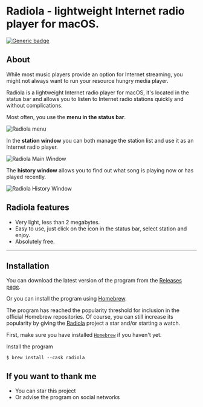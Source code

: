 # Radiola - lightweight Internet radio player for macOS.

[![Generic badge](https://img.shields.io/badge/-Download-blue.svg?style=for-the-badge)](https://github.com/SokoloffA/radiola/releases)

## About
While most music players provide an option for Internet streaming, you might not always want to run your resource hungry media player.

Radiola is a lightweight Internet radio player for macOS, it's located in the status bar and allows you to listen to Internet radio stations quickly and without complications.

Most often, you use the **menu in the status bar**.

![Radiola menu](https://user-images.githubusercontent.com/854935/182122940-a42de641-3377-4728-bd95-b3b6e54f2ea9.png)  


In the **station window** you can both manage the station list and use it as an Internet radio player.

![Radiola Main Window](https://user-images.githubusercontent.com/854935/182121740-67f47916-85a7-4d3d-8742-a0ea06c511c9.png)


The **history window** allows you to find out what song is playing now or has played recently.

![Radiola History Window](https://user-images.githubusercontent.com/854935/182125735-6dd7494a-c899-471e-a617-1dd09dbe497c.png)

## Radiola features
* Very light, less than 2 megabytes.
* Easy to use, just click on the icon in the status bar, select station and enjoy.
* Absolutely free.

___
## Installation
You can download the latest version of the program from the [Releases page](https://github.com/SokoloffA/radiola/releases).

Or you can install the program using [Homebrew](https://brew.sh/). 

The program has reached the popularity threshold for inclusion in the official Homebrew repositories. Of course, you can still increase its popularity by giving the [Radiola](https://github.com/SokoloffA/radiola) project a star and/or starting a watch.

First, make sure you have installed [`Homebrew`](https://brew.sh) if you haven't yet.

Install the program
```
$ brew install --cask radiola
```


## If you want to thank me
* You can star this project
* Or advise the program on social networks

